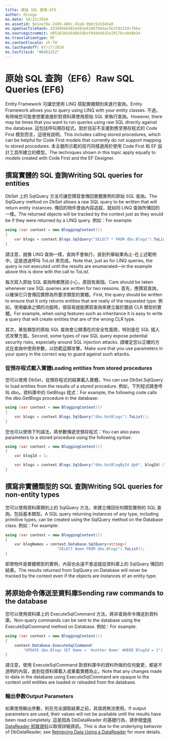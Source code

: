 ```yaml
---
title: 原始 SQL 查詢-EF6
author: divega
ms.date: 10/23/2016
ms.assetid: 9e1ee76e-2499-408c-81e8-9b6c5d1945a0
ms.openlocfilehash: d336066b982e682e81067bbdac5b3781524cf6be
ms.sourcegitcommit: d85263b5d5d665dbaf94de8832e2917bce048b34
ms.translationtype: MT
ms.contentlocale: zh-TW
ms.lasthandoff: 07/17/2020
ms.locfileid: "86451212"
---
```

# <a name="raw-sql-queries-ef6"></a><span data-ttu-id="be143-102">原始 SQL 查詢（EF6）</span><span class="sxs-lookup"><span data-stu-id="be143-102">Raw SQL Queries (EF6)</span></span>

<span data-ttu-id="be143-103">Entity Framework 可讓您使用 LINQ 搭配實體類別來進行查詢。</span><span class="sxs-lookup"><span data-stu-id="be143-103">Entity Framework allows you to query using LINQ with your entity classes.</span></span> <span data-ttu-id="be143-104">不過，有時候您可能會想要直接針對資料庫使用原始 SQL 來執行查詢。</span><span class="sxs-lookup"><span data-stu-id="be143-104">However, there may be times that you want to run queries using raw SQL directly against the database.</span></span> <span data-ttu-id="be143-105">這包括呼叫預存程式，對於目前不支援對應至預存程式的 Code First 模型而言，這很有説明。</span><span class="sxs-lookup"><span data-stu-id="be143-105">This includes calling stored procedures, which can be helpful for Code First models that currently do not support mapping to stored procedures.</span></span> <span data-ttu-id="be143-106">本主題所示範的技巧同樣適用於使用 Code First 和 EF 設計工具所建立的模型。</span><span class="sxs-lookup"><span data-stu-id="be143-106">The techniques shown in this topic apply equally to models created with Code First and the EF Designer.</span></span>  

## <a name="writing-sql-queries-for-entities"></a><span data-ttu-id="be143-107">撰寫實體的 SQL 查詢</span><span class="sxs-lookup"><span data-stu-id="be143-107">Writing SQL queries for entities</span></span>  

<span data-ttu-id="be143-108">DbSet 上的 SqlQuery 方法可讓您撰寫會傳回實體實例的原始 SQL 查詢。</span><span class="sxs-lookup"><span data-stu-id="be143-108">The SqlQuery method on DbSet allows a raw SQL query to be written that will return entity instances.</span></span> <span data-ttu-id="be143-109">傳回的物件會由內容追蹤，就如同 LINQ 查詢所傳回的一樣。</span><span class="sxs-lookup"><span data-stu-id="be143-109">The returned objects will be tracked by the context just as they would be if they were returned by a LINQ query.</span></span> <span data-ttu-id="be143-110">例如：</span><span class="sxs-lookup"><span data-stu-id="be143-110">For example:</span></span>  

``` csharp  
using (var context = new BloggingContext())
{
    var blogs = context.Blogs.SqlQuery("SELECT * FROM dbo.Blogs").ToList();
}
```  

<span data-ttu-id="be143-111">請注意，就像 LINQ 查詢一樣，查詢不會執行，直到列舉結果為止-在上述範例中，這是透過呼叫 ToList 來完成。</span><span class="sxs-lookup"><span data-stu-id="be143-111">Note that, just as for LINQ queries, the query is not executed until the results are enumerated—in the example above this is done with the call to ToList.</span></span>  

<span data-ttu-id="be143-112">每次寫入原始 SQL 查詢時都應該小心，原因有兩個。</span><span class="sxs-lookup"><span data-stu-id="be143-112">Care should be taken whenever raw SQL queries are written for two reasons.</span></span> <span data-ttu-id="be143-113">首先，應撰寫查詢，以確保它只會傳回實際為所要求類型的實體。</span><span class="sxs-lookup"><span data-stu-id="be143-113">First, the query should be written to ensure that it only returns entities that are really of the requested type.</span></span> <span data-ttu-id="be143-114">例如，使用繼承之類的功能時，很容易就能撰寫查詢來建立屬於錯誤 CLR 類型的實體。</span><span class="sxs-lookup"><span data-stu-id="be143-114">For example, when using features such as inheritance it is easy to write a query that will create entities that are of the wrong CLR type.</span></span>  

<span data-ttu-id="be143-115">其次，某些類型的原始 SQL 查詢會公開潛在的安全性風險，特別是在 SQL 插入式攻擊方面。</span><span class="sxs-lookup"><span data-stu-id="be143-115">Second, some types of raw SQL query expose potential security risks, especially around SQL injection attacks.</span></span> <span data-ttu-id="be143-116">請確定您以正確的方式在查詢中使用參數，以防範這類攻擊。</span><span class="sxs-lookup"><span data-stu-id="be143-116">Make sure that you use parameters in your query in the correct way to guard against such attacks.</span></span>  

### <a name="loading-entities-from-stored-procedures"></a><span data-ttu-id="be143-117">從預存程式載入實體</span><span class="sxs-lookup"><span data-stu-id="be143-117">Loading entities from stored procedures</span></span>  

<span data-ttu-id="be143-118">您可以使用 DbSet，從預存程式的結果載入實體。</span><span class="sxs-lookup"><span data-stu-id="be143-118">You can use DbSet.SqlQuery to load entities from the results of a stored procedure.</span></span> <span data-ttu-id="be143-119">例如，下列程式碼會呼叫 dbo。資料庫中的 GetBlogs 程式：</span><span class="sxs-lookup"><span data-stu-id="be143-119">For example, the following code calls the dbo.GetBlogs procedure in the database:</span></span>  

``` csharp
using (var context = new BloggingContext())
{
    var blogs = context.Blogs.SqlQuery("dbo.GetBlogs").ToList();
}
```  

<span data-ttu-id="be143-120">您也可以使用下列語法，將參數傳遞至預存程式：</span><span class="sxs-lookup"><span data-stu-id="be143-120">You can also pass parameters to a stored procedure using the following syntax:</span></span>  

``` csharp
using (var context = new BloggingContext())
{
    var blogId = 1;

    var blogs = context.Blogs.SqlQuery("dbo.GetBlogById @p0", blogId).Single();
}
```  

## <a name="writing-sql-queries-for-non-entity-types"></a><span data-ttu-id="be143-121">撰寫非實體類型的 SQL 查詢</span><span class="sxs-lookup"><span data-stu-id="be143-121">Writing SQL queries for non-entity types</span></span>  

<span data-ttu-id="be143-122">您可以使用資料庫類別上的 SqlQuery 方法，來建立傳回任何類型實例的 SQL 查詢，包括基本類型。</span><span class="sxs-lookup"><span data-stu-id="be143-122">A SQL query returning instances of any type, including primitive types, can be created using the SqlQuery method on the Database class.</span></span> <span data-ttu-id="be143-123">例如：</span><span class="sxs-lookup"><span data-stu-id="be143-123">For example:</span></span>  

``` csharp
using (var context = new BloggingContext())
{
    var blogNames = context.Database.SqlQuery<string>(
                       "SELECT Name FROM dbo.Blogs").ToList();
}
```  

<span data-ttu-id="be143-124">即使物件是實體類型的實例，內容也永遠不會追蹤從資料庫上的 SqlQuery 傳回的結果。</span><span class="sxs-lookup"><span data-stu-id="be143-124">The results returned from SqlQuery on Database will never be tracked by the context even if the objects are instances of an entity type.</span></span>  

## <a name="sending-raw-commands-to-the-database"></a><span data-ttu-id="be143-125">將原始命令傳送至資料庫</span><span class="sxs-lookup"><span data-stu-id="be143-125">Sending raw commands to the database</span></span>  

<span data-ttu-id="be143-126">您可以使用資料庫上的 ExecuteSqlCommand 方法，將非查詢命令傳送到資料庫。</span><span class="sxs-lookup"><span data-stu-id="be143-126">Non-query commands can be sent to the database using the ExecuteSqlCommand method on Database.</span></span> <span data-ttu-id="be143-127">例如：</span><span class="sxs-lookup"><span data-stu-id="be143-127">For example:</span></span>  

``` csharp
using (var context = new BloggingContext())
{
    context.Database.ExecuteSqlCommand(
        "UPDATE dbo.Blogs SET Name = 'Another Name' WHERE BlogId = 1");
}
```  

<span data-ttu-id="be143-128">請注意，使用 ExecuteSqlCommand 對資料庫中的資料所做的任何變更，都是不透明的內容，直到從資料庫載入或重載實體為止。</span><span class="sxs-lookup"><span data-stu-id="be143-128">Note that any changes made to data in the database using ExecuteSqlCommand are opaque to the context until entities are loaded or reloaded from the database.</span></span>  

### <a name="output-parameters"></a><span data-ttu-id="be143-129">輸出參數</span><span class="sxs-lookup"><span data-stu-id="be143-129">Output Parameters</span></span>  

<span data-ttu-id="be143-130">如果使用輸出參數，則在完全讀取結果之前，其值將無法使用。</span><span class="sxs-lookup"><span data-stu-id="be143-130">If output parameters are used, their values will not be available until the results have been read completely.</span></span> <span data-ttu-id="be143-131">這是因為 DbDataReader 的基礎行為，請參閱[使用 DataReader 抓取資料](https://go.microsoft.com/fwlink/?LinkID=398589)以取得詳細資訊。</span><span class="sxs-lookup"><span data-stu-id="be143-131">This is due to the underlying behavior of DbDataReader, see [Retrieving Data Using a DataReader](https://go.microsoft.com/fwlink/?LinkID=398589) for more details.</span></span>  
